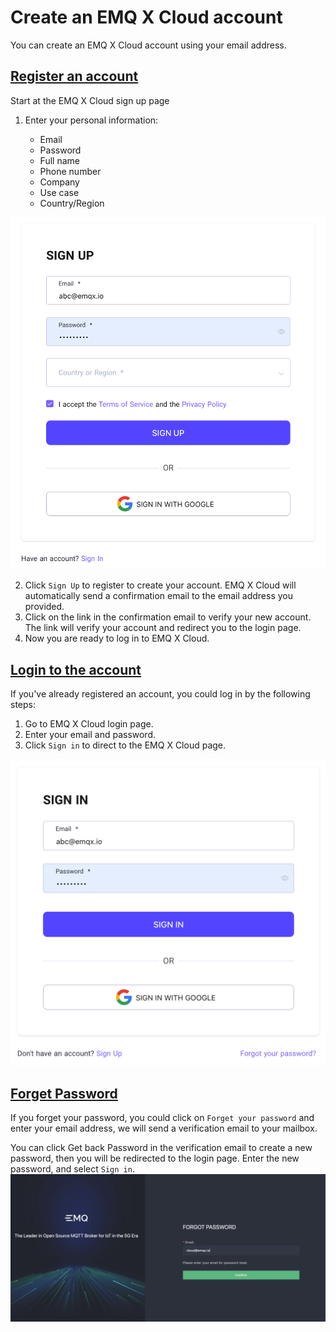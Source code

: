 # Create an EMQ X Cloud account

You can create an EMQ X Cloud account using your email address.



## [Register an account](https://accounts.emqx.io/cn/signup?continue=https://cloud.emqx.io/)

Start at the EMQ X Cloud sign up page

1. Enter your personal information:
   
   * Email
   * Password 
   * Full name
    * Phone number
    * Company 
    * Use case
    * Country/Region

![login](./_assets/sign_up.png)

2. Click `Sign Up` to register to create your account.
   EMQ X Cloud will automatically send a confirmation email to the email address you provided.
3. Click on the link in the confirmation email to verify your new account. The link will verify your account
   and redirect you to the login page.
4. Now you are ready to log in to EMQ X Cloud.

## [Login to the account](https://accounts.emqx.io/cn/signin?continue=https://cloud.emqx.io/)

If you've already registered an account, you could log in by the following steps:

1. Go to EMQ X Cloud login page.
2. Enter your email and password.
3. Click `Sign in` to direct to the EMQ X Cloud page.

![login](./_assets/log_in.png)



## [Forget Password](https://accounts.emqx.io/cn/forgot_password?continue=https://cloud.emqx.io/)

If you forget your password, you could click on `Forget your password` and enter your email address, we will send a verification email to your mailbox.

You can click Get back Password in the verification email to create a new password, 
then you will be redirected to the login page. Enter the new password, and select `Sign in`.
![login](./_assets/forget_password.png)